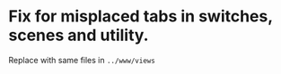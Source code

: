 # Fix for misplaced tabs in switches, scenes and utility.

Replace with same files in `../www/views`
